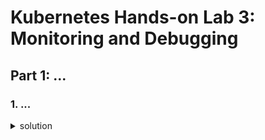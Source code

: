 # Kubernetes Hands-on Lab 3: Monitoring and Debugging

## Part 1: ...

### 1. ...

<details><summary>solution</summary><p>

```bash
$ <command>
```
 </p></details>

